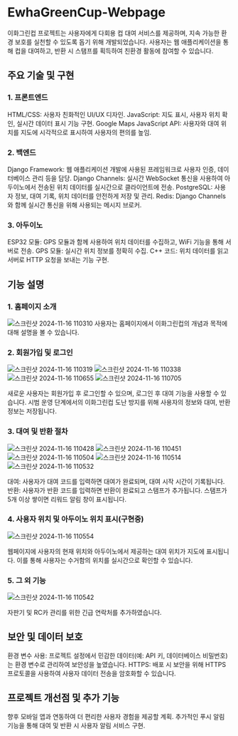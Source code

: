 # EwhaGreenCup-Webpage
이화그린컵 프로젝트는 사용자에게 다회용 컵 대여 서비스를 제공하며, 지속 가능한 환경 보호를 실천할 수 있도록 돕기 위해 개발되었습니다. 사용자는 웹 애플리케이션을 통해 컵을 대여하고, 반환 시 스탬프를 획득하여 친환경 활동에 참여할 수 있습니다.

## 주요 기술 및 구현
### 1. 프론트엔드
HTML/CSS: 사용자 친화적인 UI/UX 디자인.
JavaScript: 지도 표시, 사용자 위치 확인, 실시간 데이터 표시 기능 구현.
Google Maps JavaScript API: 사용자와 대여 위치를 지도에 시각적으로 표시하여 사용자의 편의를 높임.
### 2. 백엔드
Django Framework: 웹 애플리케이션 개발에 사용된 프레임워크로 사용자 인증, 데이터베이스 관리 등을 담당.
Django Channels: 실시간 WebSocket 통신을 사용하여 아두이노에서 전송된 위치 데이터를 실시간으로 클라이언트에 전송.
PostgreSQL: 사용자 정보, 대여 기록, 위치 데이터를 안전하게 저장 및 관리.
Redis: Django Channels와 함께 실시간 통신을 위해 사용되는 메시지 브로커.
### 3. 아두이노
ESP32 모듈: GPS 모듈과 함께 사용하여 위치 데이터를 수집하고, WiFi 기능을 통해 서버로 전송.
GPS 모듈: 실시간 위치 정보를 정확히 수집.
C++ 코드: 위치 데이터를 읽고 서버로 HTTP 요청을 보내는 기능 구현.


## 기능 설명
### 1. 홈페이지 소개
![스크린샷 2024-11-16 110310](https://github.com/user-attachments/assets/60ee8122-7419-4563-ae98-a85c3eddc1c6)
사용자는 홈페이지에서 이화그린컵의 개념과 목적에 대해 설명을 볼 수 있습니다.

### 2. 회원가입 및 로그인
![스크린샷 2024-11-16 110319](https://github.com/user-attachments/assets/1696eab9-f1c3-482e-af35-d2b5abe6f3fb)
![스크린샷 2024-11-16 110338](https://github.com/user-attachments/assets/660dae0b-effe-4e30-b08a-8a028349fc00)
![스크린샷 2024-11-16 110655](https://github.com/user-attachments/assets/fd9cf43b-8586-4bb5-a40e-c4e6d0a00e77)
![스크린샷 2024-11-16 110705](https://github.com/user-attachments/assets/61ac481e-5967-4d38-82f0-f017b627090b)

새로운 사용자는 회원가입 후 로그인할 수 있으며, 로그인 후 대여 기능을 사용할 수 있습니다.
시범 운영 단계에서의 이화그린컵 도난 방지를 위해 사용자의 정보와 대여, 반환 정보는 저장됩니다.

### 3. 대여 및 반환 절차
![스크린샷 2024-11-16 110428](https://github.com/user-attachments/assets/39b874a2-1201-464f-9faa-6dab9968983d)
![스크린샷 2024-11-16 110451](https://github.com/user-attachments/assets/3acc8bad-417c-4746-92f2-f13d32f4736d)
![스크린샷 2024-11-16 110504](https://github.com/user-attachments/assets/c2c5ec2a-bb55-4343-a44f-ba4aa9427ca3)
![스크린샷 2024-11-16 110514](https://github.com/user-attachments/assets/91fe23df-1d04-479b-b2dc-b2232dab2eb3)
![스크린샷 2024-11-16 110532](https://github.com/user-attachments/assets/456635aa-6004-45de-b63b-4c64a0472cc2)

대여: 사용자가 대여 코드를 입력하면 대여가 완료되며, 대여 시작 시간이 기록됩니다.
반환: 사용자가 반환 코드를 입력하면 반환이 완료되고 스탬프가 추가됩니다. 스탬프가 5개 이상 쌓이면 리워드 알림 창이 표시됩니다.

### 4. 사용자 위치 및 아두이노 위치 표시(구현중)
![스크린샷 2024-11-16 110554](https://github.com/user-attachments/assets/ac099dae-cd7c-43d9-8d65-0a6f6fb1942f)

웹페이지에 사용자의 현재 위치와 아두이노에서 제공하는 대여 위치가 지도에 표시됩니다. 이를 통해 사용자는 수거함의 위치를 실시간으로 확인할 수 있습니다.

### 5. 그 외 기능
![스크린샷 2024-11-16 110542](https://github.com/user-attachments/assets/9d65cc75-b588-4b65-86b8-f0ed360f1826)

자판기 및 RC카 관리를 위한 긴급 연락처를 추가하였습니다.

## 보안 및 데이터 보호
환경 변수 사용: 프로젝트 설정에서 민감한 데이터(예: API 키, 데이터베이스 비밀번호)는 환경 변수로 관리하여 보안성을 높였습니다.
HTTPS: 배포 시 보안을 위해 HTTPS 프로토콜을 사용하여 사용자 데이터 전송을 암호화할 수 있습니다.

## 프로젝트 개선점 및 추가 기능
향후 모바일 앱과 연동하여 더 편리한 사용자 경험을 제공할 계획.
추가적인 푸시 알림 기능을 통해 대여 및 반환 시 사용자 알림 서비스 구현.
